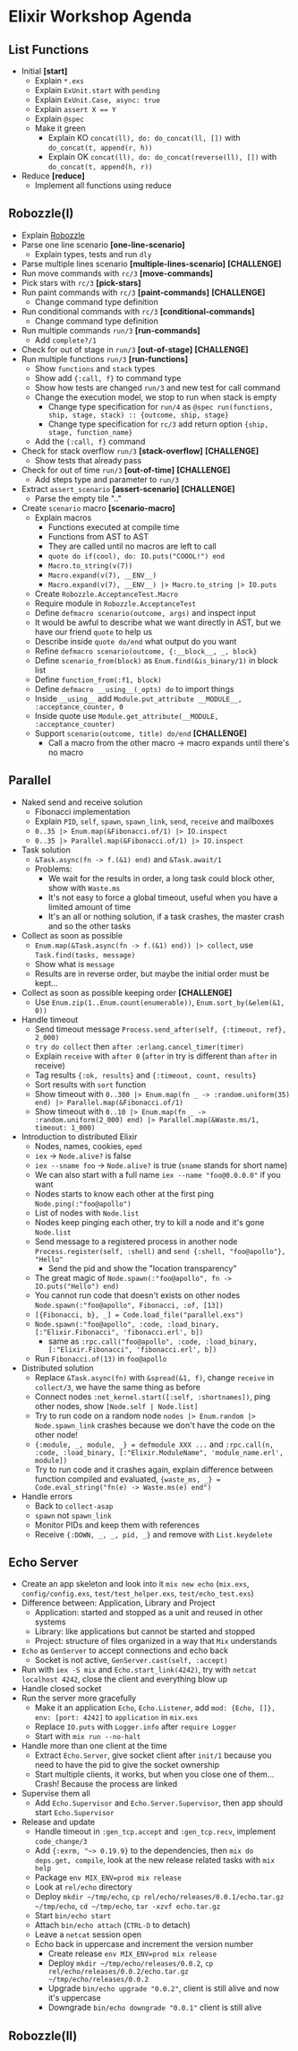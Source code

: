 # Elixir Workshop Agenda

## List Functions

* Initial **[start]**
  * Explain `*.exs`
  * Explain `ExUnit.start` with `pending`
  * Explain `ExUnit.Case, async: true`
  * Explain `assert X == Y`
  * Explain `@spec`
  * Make it green
    * Explain KO `concat(ll), do: do_concat(ll, [])` with `do_concat(t, append(r, h))`
    * Explain OK `concat(ll), do: do_concat(reverse(ll), [])` with `do_concat(t, append(h, r))`
* Reduce **[reduce]**
  * Implement all functions using reduce


## Robozzle(I)

* Explain [Robozzle](http://robozzle.com)
* Parse one line scenario **[one-line-scenario]**
  * Explain types, tests and run `dly`
* Parse multiple lines scenario **[multiple-lines-scenario]** **[CHALLENGE]**
* Run move commands with `rc/3` **[move-commands]**
* Pick stars with `rc/3` **[pick-stars]**
* Run paint commands with `rc/3` **[paint-commands]** **[CHALLENGE]**
  * Change command type definition
* Run conditional commands with `rc/3` **[conditional-commands]**
  * Change command type definition
* Run multiple commands `run/3` **[run-commands]**
  * Add `complete?/1`
* Check for out of stage in `run/3` **[out-of-stage]** **[CHALLENGE]**
* Run multiple functions `run/3` **[run-functions]**
  * Show `functions` and `stack` types
  * Show add `{:call, f}` to command type
  * Show how tests are changed `run/3` and new test for call command
  * Change the execution model, we stop to run when stack is empty
    * Change type specification for `run/4` as `@spec run(functions, ship, stage, stack) :: {outcome, ship, stage}`
    * Change type specification for `rc/3` add return option `{ship, stage, function_name}`
  * Add the `{:call, f}` command
* Check for stack overflow `run/3` **[stack-overflow]** **[CHALLENGE]**
  * Show tests that already pass
* Check for out of time `run/3` **[out-of-time]** **[CHALLENGE]**
  * Add steps type and parameter to `run/3`
* Extract `assert_scenario` **[assert-scenario]** **[CHALLENGE]**
  * Parse the empty tile ".."
* Create `scenario` macro **[scenario-macro]**
  * Explain macros
    * Functions executed at compile time
    * Functions from AST to AST
    * They are called until no macros are left to call
    * `quote do if(cool), do: IO.puts("COOOL!") end`
    * `Macro.to_string(v(7))`
    * `Macro.expand(v(7), __ENV__)`
    * `Macro.expand(v(7), __ENV__) |> Macro.to_string |> IO.puts`
  * Create `Robozzle.AcceptanceTest.Macro`
  * Require module in `Robozzle.AcceptanceTest`
  * Define `defmacro scenario(outcome, args)` and inspect input
  * It would be awful to describe what we want directly in AST, but we have our friend `quote` to help us
  * Describe inside `quote do/end` what output do you want
  * Refine `defmacro scenario(outcome, {:__block__, _, block}`
  * Define `scenario_from(block)` as `Enum.find(&is_binary/1)` in block list
  * Define `function_from(:f1, block)`
  * Define `defmacro __using__(_opts) do` to import things
  * Inside `__using__` add `Module.put_attribute __MODULE__, :acceptance_counter, 0`
  * Inside quote use `Module.get_attribute(__MODULE, :acceptance_counter)`
  * Support `scenario(outcome, title) do/end` **[CHALLENGE]**
    * Call a macro from the other macro -> macro expands until there's no macro


## Parallel

* Naked send and receive solution
  * Fibonacci implementation
  * Explain `PID`, `self`, `spawn`, `spawn_link`, `send`, `receive` and mailboxes
  * `0..35 |> Enum.map(&Fibonacci.of/1) |> IO.inspect`
  * `0..35 |> Parallel.map(&Fibonacci.of/1) |> IO.inspect`
* Task solution
  * `&Task.async(fn -> f.(&1) end)` and `&Task.await/1`
  * Problems:
    * We wait for the results in order, a long task could block other, show with `Waste.ms`
    * It's not easy to force a global timeout, useful when you have a limited amount of time
    * It's an all or nothing solution, if a task crashes, the master crash and so the other tasks
* Collect as soon as possible
  * `Enum.map(&Task.async(fn -> f.(&1) end)) |> collect`, use `Task.find(tasks, message)`
  * Show what is `message`
  * Results are in reverse order, but maybe the initial order must be kept…
* Collect as soon as possible keeping order **[CHALLENGE]**
  * Use `Enum.zip(1..Enum.count(enumerable))`, `Enum.sort_by(&elem(&1, 0))`
* Handle timeout
  * Send timeout message `Process.send_after(self, {:timeout, ref}, 2_000)`
  * `try do collect` then `after :erlang.cancel_timer(timer)`
  * Explain `receive` with `after 0` (`after` in try is different than `after` in receive)
  * Tag results `{:ok, results}` and `{:timeout, count, results}`
  * Sort results with `sort` function
  * Show timeout with `0..300 |> Enum.map(fn _ -> :random.uniform(35) end) |> Parallel.map(&Fibonacci.of/1)`
  * Show timeout with `0..10 |> Enum.map(fn _ -> :random.uniform(2_000) end) |> Parallel.map(&Waste.ms/1, timeout: 1_000)`
* Introduction to distributed Elixir
  * Nodes, names, cookies, `epmd`
  * `iex` -> `Node.alive?` is false
  * `iex --sname foo` -> `Node.alive?` is true (`sname` stands for short name)
  * We can also start with a full name `iex --name "foo@0.0.0.0"` if you want
  * Nodes starts to know each other at the first ping `Node.ping(:"foo@apollo")`
  * List of nodes with `Node.list`
  * Nodes keep pinging each other, try to kill a node and it's gone `Node.list`
  * Send message to a registered process in another node `Process.register(self, :shell)` and `send {:shell, "foo@apollo"}, "Hello"`
    * Send the pid and show the "location transparency"
  * The great magic of `Node.spawn(:"foo@apollo", fn -> IO.puts("Hello") end)`
  * You cannot run code that doesn't exists on other nodes `Node.spawn(:"foo@apollo", Fibonacci, :of, [13])`
  * `[{Fibonacci, b}, _] = Code.load_file("parallel.exs")`
  * `Node.spawn(:"foo@apollo", :code, :load_binary, [:"Elixir.Fibonacci", 'fibonacci.erl', b])`
    * same as `:rpc.call("foo@apollo", :code, :load_binary, [:"Elixir.Fibonacci", 'fibonacci.erl', b])`
  * Run `Fibonacci.of(13)` in `foo@apollo`
* Distributed solution
  * Replace `&Task.async(fn)` with `&spread(&1, f)`, change `receive` in `collect/3`, we have the same thing as before
  * Connect nodes `:net_kernel.start([:self, :shortnames])`, ping other nodes, show `[Node.self | Node.list]`
  * Try to run code on a random node `nodes |> Enum.random |> Node.spawn_link` crashes because we don't have the code on the other node!
  * `{:module, _, module, _} = defmodule XXX ...` and `:rpc.call(n, :code, :load_binary, [:"Elixir.ModuleName", 'module_name.erl', module])`
  * Try to run code and it crashes again, explain difference between function compiled and evaluated, `{waste_ms, _} = Code.eval_string("fn(e) -> Waste.ms(e) end")`
* Handle errors
  * Back to `collect-asap`
  * `spawn` not `spawn_link`
  * Monitor PIDs and keep them with references
  * Receive `{:DOWN, _, _, pid, _}` and remove with `List.keydelete`


## Echo Server

* Create an app skeleton and look into it `mix new echo` (`mix.exs`, `config/config.exs`, `test/test_helper.exs`, `test/echo_test.exs`)
* Difference between: Application, Library and Project
  * Application: started and stopped as a unit and reused in other systems
  * Library: like applications but cannot be started and stopped
  * Project: structure of files organized in a way that `Mix` understands
* `Echo` as `GenServer` to accept connections and echo back
  * Socket is not active, `GenServer.cast(self, :accept)`
* Run with `iex -S mix` and `Echo.start_link(4242)`, try with `netcat localhost 4242`, close the client and everything blow up
* Handle closed socket
* Run the server more gracefully
  * Make it an application `Echo`, `Echo.Listener`, add `mod: {Echo, []}, env: [port: 4242]` to `application` in `mix.exs`
  * Replace `IO.puts` with `Logger.info` after `require Logger`
  * Start with `mix run --no-halt`
* Handle more than one client at the time
  * Extract `Echo.Server`, give socket client after `init/1` because you need to have the pid to give the socket ownership
  * Start multiple clients, it works, but when you close one of them... Crash! Because the process are linked
* Supervise them all
  * Add `Echo.Supervisor` and `Echo.Server.Supervisor`, then app should start `Echo.Supervisor`
* Release and update
  * Handle timeout in `:gen_tcp.accept` and `:gen_tcp.recv`, implement `code_change/3`
  * Add `{:exrm, "~> 0.19.9}` to the dependencies, then `mix do deps.get, compile`, look at the new release related tasks with `mix help`
  * Package `env MIX_ENV=prod mix release`
  * Look at `rel/echo` directory
  * Deploy `mkdir ~/tmp/echo`, `cp rel/echo/releases/0.0.1/echo.tar.gz ~/tmp/echo`, `cd ~/tmp/echo`, `tar -xzvf echo.tar.gz`
  * Start `bin/echo start`
  * Attach `bin/echo attach` (`CTRL-D` to detach)
  * Leave a `netcat` session open
  * Echo back in uppercase and increment the version number
    * Create release `env MIX_ENV=prod mix release`
    * Deploy `mkdir ~/tmp/echo/releases/0.0.2`, `cp rel/echo/releases/0.0.2/echo.tar.gz ~/tmp/echo/releases/0.0.2`
    * Upgrade `bin/echo upgrade "0.0.2"`, client is still alive and now it's uppercase
    * Downgrade `bin/echo downgrade "0.0.1"` client is still alive


## Robozzle(II)
